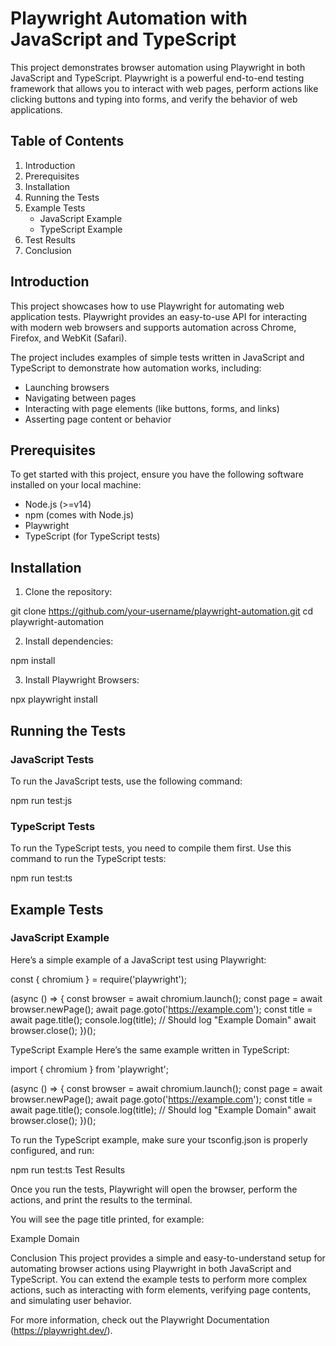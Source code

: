 # Playwright Automation with JavaScript and TypeScript

This project demonstrates browser automation using Playwright in both JavaScript and TypeScript. Playwright is a powerful end-to-end testing framework that allows you to interact with web pages, perform actions like clicking buttons and typing into forms, and verify the behavior of web applications.

## Table of Contents

1. Introduction
2. Prerequisites
3. Installation
4. Running the Tests
5. Example Tests
   - JavaScript Example
   - TypeScript Example
6. Test Results
7. Conclusion

## Introduction

This project showcases how to use Playwright for automating web application tests. Playwright provides an easy-to-use API for interacting with modern web browsers and supports automation across Chrome, Firefox, and WebKit (Safari).

The project includes examples of simple tests written in JavaScript and TypeScript to demonstrate how automation works, including:

- Launching browsers
- Navigating between pages
- Interacting with page elements (like buttons, forms, and links)
- Asserting page content or behavior

## Prerequisites

To get started with this project, ensure you have the following software installed on your local machine:

- Node.js (>=v14)
- npm (comes with Node.js)
- Playwright
- TypeScript (for TypeScript tests)

## Installation

1. Clone the repository:

git clone https://github.com/your-username/playwright-automation.git cd playwright-automation

2. Install dependencies:

npm install

3. Install Playwright Browsers:

npx playwright install


## Running the Tests

### JavaScript Tests

To run the JavaScript tests, use the following command:

npm run test:js


### TypeScript Tests

To run the TypeScript tests, you need to compile them first. Use this command to run the TypeScript tests:

npm run test:ts


## Example Tests

### JavaScript Example

Here’s a simple example of a JavaScript test using Playwright:

const { chromium } = require('playwright');

(async () => {
  const browser = await chromium.launch();
  const page = await browser.newPage();
  await page.goto('https://example.com');
  const title = await page.title();
  console.log(title); // Should log "Example Domain"
  await browser.close();
})();

TypeScript Example
Here’s the same example written in TypeScript:

import { chromium } from 'playwright';

(async () => {
  const browser = await chromium.launch();
  const page = await browser.newPage();
  await page.goto('https://example.com');
  const title = await page.title();
  console.log(title); // Should log "Example Domain"
  await browser.close();
})();


To run the TypeScript example, make sure your tsconfig.json is properly configured, and run:

npm run test:ts
Test Results

Once you run the tests, Playwright will open the browser, perform the actions, and print the results to the terminal.

You will see the page title printed, for example:

Example Domain


Conclusion
This project provides a simple and easy-to-understand setup for automating browser actions using Playwright in both JavaScript and TypeScript. You can extend the example tests to perform more complex actions, such as interacting with form elements, verifying page contents, and simulating user behavior.

For more information, check out the Playwright Documentation (https://playwright.dev/).
